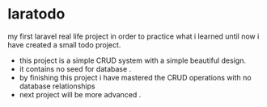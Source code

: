 # laratodo
my first laravel real life project
in order to practice what i learned until now i have created a small todo project.

- this project is a simple CRUD system with a simple beautiful design.
- it contains no seed for database .
- by finishing this project i have mastered the CRUD operations with no database relationships
- next project will be more advanced .
